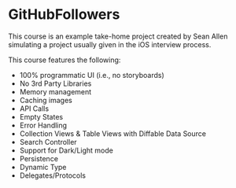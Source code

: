 #  GitHubFollowers

This course is an example take-home project created by Sean Allen simulating a project usually given in the iOS interview process.

This course features the following:
- 100% programmatic UI (i.e., no storyboards)
- No 3rd Party Libraries
- Memory management
- Caching images
- API Calls
- Empty States
- Error Handling
- Collection Views & Table Views with Diffable Data Source
- Search Controller
- Support for Dark/Light mode
- Persistence
- Dynamic Type
- Delegates/Protocols
